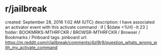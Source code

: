 # r/jailbreak

created: September 28, 2016 1:02 AM (UTC)
description: I have associated an activator event with this activate command : if [ $(date +%H) -lt 23 ]
folder: BOOKMRKS-MTHRFCKR / BROWSR-MTHRFCKR / Browser / Bookmarks / Pinboard
tags: pinboard
url: https://m.reddit.com/r/jailbreak/comments/4zl9r9/question_whats_wrong_with_my_activate_command